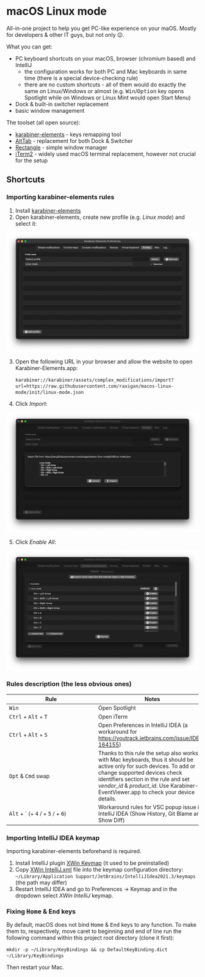 # macOS Linux mode

All-in-one project to help you get PC-like experience on your maOS. Mostly for developers & other IT guys, but not only
😉.

What you can get:

- PC keyboard shortcuts on your macOS, browser (chromium based) and IntelliJ
    - the configuration works for both PC and Mac keyboards in same time (there is a special device-checking rule)
    - there are no custom shortcuts - all of them would do exactly the same on Linux/Windows or almost (e.g. <kbd>
      Win</kbd>/<kbd>Option</kbd> key opens Spotlight while on Windows or Linux Mint would open Start Menu)
- Dock & built-in switcher replacement
- basic window management

The toolset (all open source):

- [karabiner-elements](https://karabiner-elements.pqrs.org/) - keys remapping tool
- [AltTab](https://alt-tab-macos.netlify.app/) - replacement for both Dock & Switcher
- [Rectangle](https://rectangleapp.com/) - simple window manager
- [iTerm2](https://iterm2.com/) - widely used macOS terminal replacement, however not crucial for the setup

## Shortcuts

### Importing karabiner-elements rules

1. Install [karabiner-elements](https://karabiner-elements.pqrs.org/)
2. Open karabiner-elements, create new profile (e.g. _Linux mode_) and select it:
<img src="./resources/karabiner-new-profile.png"/>

3. Open the following URL in your browser and allow the website to open Karabiner-Elements.app:

     ```
     karabiner://karabiner/assets/complex_modifications/import?url=https://raw.githubusercontent.com/raxigan/macos-linux-mode/init/linux-mode.json
     ```

4. Click _Import_:
<img src="./resources/karabiner-import.png"/>

5. Click _Enable All_:
<img src="./resources/karabiner-enable-all.png"/>

### Rules description (the less obvious ones)

| <div style="width:220px">Rule</div>                                   | Notes                                                                                                                                                                                                                                                                     |
|-----------------------------------------------------------------------|------------------------------------------------------------------------------------------------------------------------------------------------------------------------------------------------------------------------------------------------------------------------------------|
| <kbd>Win</kbd>                                                        | Open Spotlight                                                                                                                                                                                                                                                                     |
| <kbd>Ctrl</kbd> + <kbd>Alt</kbd> + <kbd>T</kbd>                       | Open iTerm                                                                                                                                                                                                                                                                         |
| <kbd>Ctrl</kbd> + <kbd>Alt</kbd> + <kbd>S</kbd>                       | Open Preferences in IntelliJ IDEA (a workaround for https://youtrack.jetbrains.com/issue/IDEA-164155)                                                                                                                                                                              |
| <kbd>Opt</kbd> & <kbd>Cmd</kbd> swap                                  | Thanks to this rule the setup also works with Mac keyboards, thus it should be active only for such devices. To add or change supported devices check identifiers section in the rule and set _vendor_id_ & _product_id_. Use Karabiner-EventViewer.app to check your device details. |
| <kbd>Alt</kbd> + ` (+ <kbd>4</kbd> / + <kbd>5</kbd> / + <kbd>6</kbd>) | Workaround rules for VSC popup issue in IntelliJ IDEA (Show History, Git Blame and Show Diff)                                                                                                                                                                                      |

### Importing IntelliJ IDEA keymap

Importing karabiner-elements beforehand is required.
1. Install IntelliJ plugin [XWin Keymap](https://plugins.jetbrains.com/plugin/13094-xwin-keymap) (it used to be preinstalled)
2. Copy [XWin IntelliJ.xml](https://github.com/raxigan/macos-linux-mode/blob/init/XWin%20IntelliJ.xml) file into the keymap configuration directory: `~/Library/Application Support/JetBrains/IntelliJIdea2021.3/keymaps` (the path may differ)
3. Restart IntelliJ IDEA and go to Preferences → Keymap and in the dropdown select *XWin IntelliJ* keymap.

### Fixing <kbd>Home</kbd> & <kbd>End</kbd> keys

By default, macOS does not bind <kbd>Home</kbd> & <kbd>End</kbd> keys to any function. 
To make them to, respectively, move caret to beginning and end of line run the following command within
this project root directory (clone it first): 
```
mkdir -p ~/Library/KeyBindings && cp DefaultKeyBinding.dict ~/Library/KeyBindings
```

Then restart your Mac.
